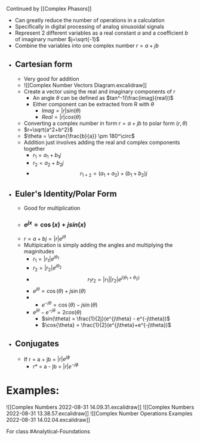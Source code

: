 Continued by [[Complex Phasors]]
- Can greatly reduce the number of operations in a calculation
-  Specifically in digital processing of analog sinusoidal signals 
- Represent 2 different variables as a real constant $a$ and a coefficient $b$ of imaginary number $j=\sqrt{-1}$
- Combine the variables into one complex number $r=a+jb$
- ## Cartesian form
	- Very good for addition
	- ![[Complex Number Vectors Diagram.excalidraw]]
	- Create a vector using the real and imaginary components of r
		- An angle $\theta$ can be defined as $tan^-1(\frac{imag}{real})$
		-  Either component can be extracted from R with $\theta$
			- $Imag = |r|sin(\theta)$
			- $Real = |r|cos(\theta)$
	- Converting a complex number in form $r=a+jb$ to polar form $(r,\theta)$
	- $r=\sqrt{a^2+b^2}$
	-  $\theta = \arctan{\frac{b}{a}} \pm 180^\circ$
	- Addition just involves adding the real and complex components together
		- $r_1 = a_1 +b_1j$
		-  $r_2 = a_2 +b_2j$
		- $$r_{1+2} = (a_1 + a_2) + (b_1 + b_2)j$$
- ## Euler's Identity/Polar Form
	- Good for multiplication
	- ### $e^{jx} = \cos{(x)} + jsin{(x)}$
	- $r = a+bj = |r|e^{j\theta}$
	- Multipication is simply adding the angles and multiplying the maginitudes
		- $r_1 = |r_1|e^{j\theta_1}$
		- $r_2 = |r_2|e^{j\theta_2}$
		- $$r_1r_2 = |r_1||r_2|e^{j(\theta_1 + \theta_2)}$$
		- $e^{j\theta} = \cos(\theta) + j\sin(\theta)$
		- - $e^{-j\theta} = \cos(\theta) - j\sin(\theta)$
		- $e^{j\theta} - e^{-j\theta} = 2cos(\theta)$
			- $sin(\theta) = \frac{1}{2j}(e^{j\theta} - e^{-j\theta})$
			- $\cos{\theta} = \frac{1}{2}(e^{j\theta}+e^{-j\theta})$
- ## Conjugates
	-  If r = a + jb = $|r|e^{j\phi}$ 
		- r* = a - jb = $|r|e^{-j\phi}$ 

# Examples:
![[Complex Numbers 2022-08-31 14.09.31.excalidraw]]
![[Complex Numbers 2022-08-31 13.38.57.excalidraw]]
![[Complex Number Operations Examples 2022-08-31 14.02.04.excalidraw]]

For class #Analytical-Foundations